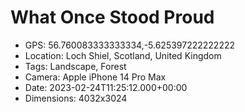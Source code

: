 # What Once Stood Proud

- GPS: 56.760083333333334,-5.625397222222222
- Location: Loch Shiel, Scotland, United Kingdom
- Tags: Landscape, Forest
- Camera: Apple iPhone 14 Pro Max
- Date: 2023-02-24T11:25:12.000+00:00
- Dimensions: 4032x3024
